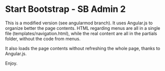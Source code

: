 Start Bootstrap - SB Admin 2
=========

This is a modified version (see angularmod branch). It uses Angular.js to organize
better the page contents. HTML regarding menus are all in a single file
(templates/navigation.html), while the real content are all in the partials folder,
without the code from menus.

It also loads the page contents without refreshing the whole page, thanks to Angular.js.

Enjoy.
